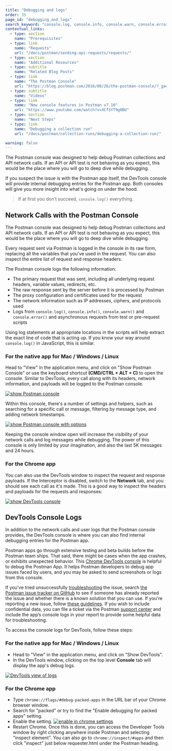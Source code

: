 ```yaml
---
title: "Debugging and logs"
order: 35
page_id: "debugging_and_logs"
search_keyword: "console.log, console.info, console.warn, console.error"
contextual_links:
  - type: section
    name: "Prerequisites"
  - type: link
    name: "Requests"
    url: "/docs/postman/sending-api-requests/requests/"
  - type: section
    name: "Additional Resources"
  - type: subtitle
    name: "Related Blog Posts"
  - type: link
    name: "The Postman Console"
    url: "https://blog.postman.com/2016/08/26/the-postman-console/?_ga=2.132858184.754547870.1571851340-1454169035.1570491567"
  - type: subtitle
    name: "Videos"
  - type: link
    name: "New console features in Postman v7.10"
    url: "https://www.youtube.com/watch?v=XCfSYT9g0BU"
  - type: section
    name: "Next Steps"
  - type: link
    name: "Debugging a collection run"
    url: "/docs/postman/collection-runs/debugging-a-collection-run/"

warning: false
---
```


The Postman console was designed to help debug Postman collections and API network calls. If an API or API test is not behaving as you expect, this would be the place where you will go to deep dive while debugging.

If you suspect the issue is with the Postman app itself, the DevTools console will provide internal debugging entries for the Postman app. Both consoles will give you more insight into what's going on under the hood.

> If at first you don’t succeed, `console.log()` everything.

## Network Calls with the Postman Console

The Postman console was designed to help debug Postman collections and API network calls. If an API or API test is not behaving as you expect, this would be the place where you will go to deep dive while debugging.

Every request sent via Postman is logged in the console in its raw form, replacing all the variables that you've used in the request. You can also inspect the entire list of request and response headers.

The Postman console logs the following information:

- The primary request that was sent, including all underlying request headers, variable values, redirects, etc.
- The raw response sent by the server before it is processed by Postman
- The proxy configuration and certificates used for the request
- The network information such as IP addresses, ciphers, and protocols used
- Logs from `console.log()`, `console.info()`, `console.warn()` and `console.error()` and asynchronous requests from test or pre-request scripts

Using log statements at appropriate locations in the scripts will help extract the exact line of code that is acting up. If you know your way around `console.log()` in JavaScript, this is similar.

### For the native app for Mac / Windows / Linux

Head to "View" in the application menu, and click on "Show Postman Console" or use the keyboard shortcut **(CMD/CTRL + ALT + C)** to open the console. Similar to DevTools, every call along with its headers, network information, and payloads will be logged to the Postman console.

[![show Postman console](https://i.imgur.com/mgYGETI.png)](https://i.imgur.com/mgYGETI.png)

Within this console, there's a number of settings and helpers, such as searching for a specific call or message, filtering by message type, and adding network timestamps.

[![show Postman console with options](https://i.imgur.com/R31CZwK.png)](https://i.imgur.com/R31CZwK.png)

Keeping the console window open will increase the visibility of your network calls and log messages while debugging. The power of this console is only limited by your imagination, and also the last 5K messages and 24 hours.

### For the Chrome app

You can also use the DevTools window to inspect the request and response payloads. If the Interceptor is disabled, switch to the **Network** tab, and you should see each call as it's made. This is a good way to inspect the headers and payloads for the requests and responses:

[![show DevTools console](https://assets.postman.com/postman-docs/errors-network.png)](https://assets.postman.com/postman-docs/errors-network.png)

## DevTools Console Logs

In addition to the network calls and user logs that the Postman console provides, the DevTools console is where you can also find internal debugging entries for the Postman app.

Postman apps go through extensive testing and beta builds before the Postman team ships. That said, there might be cases when the app crashes, or exhibits unexpected behavior. This [Chrome DevTools console](https://developer.chrome.com/devtools) is helpful to debug the Postman App. It helps Postman developers to debug app issues faced by users, and you may be asked to send screenshots or logs from this console.

If you've tried unsuccessfully [troubleshooting](/docs/postman/sending-api-requests/troubleshooting-api-requests/) the issue, search [the Postman issue tracker on GitHub](https://github.com/postmanlabs/postman-app-support/issues) to see if someone has already reported the issue and whether there is a known solution that you can use. If you're reporting a new issue, follow [these guidelines](https://github.com/postmanlabs/postman-app-support#user-content-guidelines-for-reporting-issues). If you wish to include confidential data, you can file a ticket via the Postman [support center](https://www.postman.com/support) and include the app’s console logs in your report to provide some helpful data for troubleshooting.

To access the console logs for DevTools, follow these steps:

### For the native app for Mac / Windows / Linux

- Head to "View" in the application menu, and click on "Show DevTools".
- In the DevTools window, clicking on the top level **Console** tab will display the app's debug logs.

[![DevTools view of logs](https://assets.postman.com/postman-docs/errors-console.png)](https://assets.postman.com/postman-docs/errors-console.png)

### For the Chrome app

- Type `chrome://flags/#debug-packed-apps` in the URL bar of your Chrome browser window.
- Search for "packed" or try to find the "Enable debugging for packed apps" setting.
- Enable the setting.
  [![enable in chrome settings](https://assets.postman.com/postman-docs/flags.png)](https://assets.postman.com/postman-docs/flags.png)
- Restart Chrome. Once this is done, you can access the Developer Tools window by right clicking anywhere inside Postman and selecting "inspect element". You can also go to `chrome://inspect/#apps` and then click "inspect" just below requester.html under the Postman heading.
